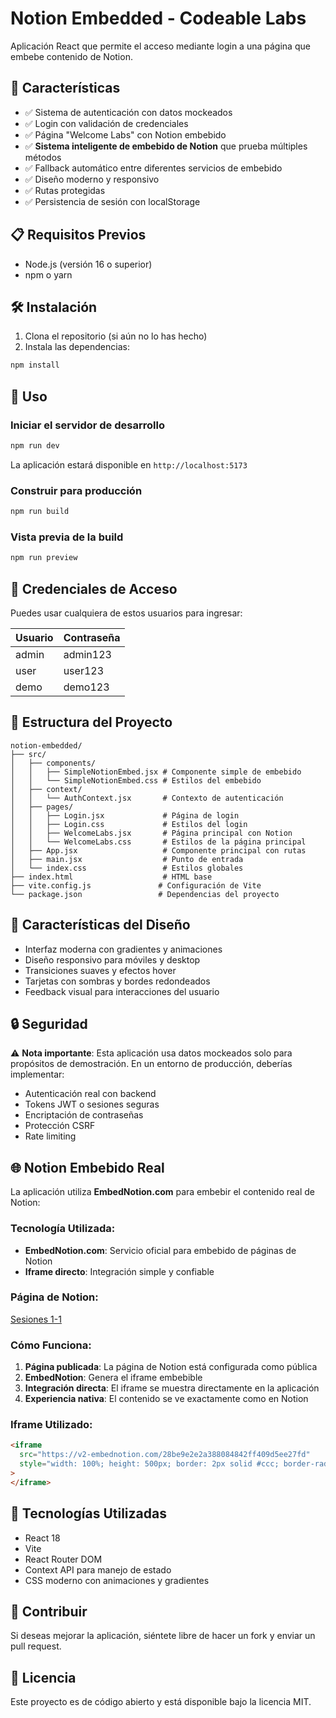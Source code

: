# Notion Embedded - Codeable Labs

Aplicación React que permite el acceso mediante login a una página que embebe contenido de Notion.

## 🚀 Características

- ✅ Sistema de autenticación con datos mockeados
- ✅ Login con validación de credenciales
- ✅ Página "Welcome Labs" con Notion embebido
- ✅ **Sistema inteligente de embebido de Notion** que prueba múltiples métodos
- ✅ Fallback automático entre diferentes servicios de embebido
- ✅ Diseño moderno y responsivo
- ✅ Rutas protegidas
- ✅ Persistencia de sesión con localStorage

## 📋 Requisitos Previos

- Node.js (versión 16 o superior)
- npm o yarn

## 🛠️ Instalación

1. Clona el repositorio (si aún no lo has hecho)
2. Instala las dependencias:

```bash
npm install
```

## 🎯 Uso

### Iniciar el servidor de desarrollo

```bash
npm run dev
```

La aplicación estará disponible en `http://localhost:5173`

### Construir para producción

```bash
npm run build
```

### Vista previa de la build

```bash
npm run preview
```

## 🔐 Credenciales de Acceso

Puedes usar cualquiera de estos usuarios para ingresar:

| Usuario | Contraseña |
| ------- | ---------- |
| admin   | admin123   |
| user    | user123    |
| demo    | demo123    |

## 📁 Estructura del Proyecto

```
notion-embedded/
├── src/
│   ├── components/
│   │   ├── SimpleNotionEmbed.jsx # Componente simple de embebido
│   │   └── SimpleNotionEmbed.css # Estilos del embebido
│   ├── context/
│   │   └── AuthContext.jsx       # Contexto de autenticación
│   ├── pages/
│   │   ├── Login.jsx             # Página de login
│   │   ├── Login.css             # Estilos del login
│   │   ├── WelcomeLabs.jsx       # Página principal con Notion
│   │   └── WelcomeLabs.css       # Estilos de la página principal
│   ├── App.jsx                   # Componente principal con rutas
│   ├── main.jsx                  # Punto de entrada
│   └── index.css                 # Estilos globales
├── index.html                    # HTML base
├── vite.config.js               # Configuración de Vite
└── package.json                 # Dependencias del proyecto
```

## 🎨 Características del Diseño

- Interfaz moderna con gradientes y animaciones
- Diseño responsivo para móviles y desktop
- Transiciones suaves y efectos hover
- Tarjetas con sombras y bordes redondeados
- Feedback visual para interacciones del usuario

## 🔒 Seguridad

⚠️ **Nota importante**: Esta aplicación usa datos mockeados solo para propósitos de demostración. En un entorno de producción, deberías implementar:

- Autenticación real con backend
- Tokens JWT o sesiones seguras
- Encriptación de contraseñas
- Protección CSRF
- Rate limiting

## 🌐 Notion Embebido Real

La aplicación utiliza **EmbedNotion.com** para embebir el contenido real de Notion:

### Tecnología Utilizada:

- **EmbedNotion.com**: Servicio oficial para embebido de páginas de Notion
- **Iframe directo**: Integración simple y confiable

### Página de Notion:

[Sesiones 1-1](https://www.notion.so/Sesiones-1-1-28be9e2e2a388084842ff409d5ee27fd)

### Cómo Funciona:

1. **Página publicada**: La página de Notion está configurada como pública
2. **EmbedNotion**: Genera el iframe embebible
3. **Integración directa**: El iframe se muestra directamente en la aplicación
4. **Experiencia nativa**: El contenido se ve exactamente como en Notion

### Iframe Utilizado:

```html
<iframe
  src="https://v2-embednotion.com/28be9e2e2a388084842ff409d5ee27fd"
  style="width: 100%; height: 500px; border: 2px solid #ccc; border-radius: 10px;"
>
</iframe>
```

## 📝 Tecnologías Utilizadas

- React 18
- Vite
- React Router DOM
- Context API para manejo de estado
- CSS moderno con animaciones y gradientes

## 🤝 Contribuir

Si deseas mejorar la aplicación, siéntete libre de hacer un fork y enviar un pull request.

## 📄 Licencia

Este proyecto es de código abierto y está disponible bajo la licencia MIT.
